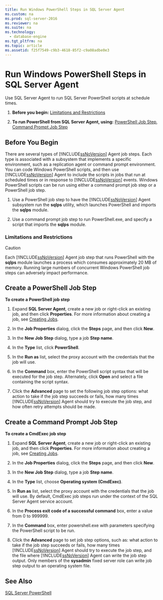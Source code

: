 ```yaml
---
title: Run Windows PowerShell Steps in SQL Server Agent
ms.custom: na
ms.prod: sql-server-2016
ms.reviewer: na
ms.suite: na
ms.technology: 
  - database-engine
ms.tgt_pltfrm: na
ms.topic: article
ms.assetid: f25f7549-c9b3-4618-85f2-c9a08adbe0e3
---
```

# Run Windows PowerShell Steps in SQL Server Agent
  Use SQL Server Agent to run SQL Server PowerShell scripts at schedule times.  
  
1.  **Before you begin:**  [Limitations and Restrictions](#LimitationsRestrictions)  
  
2.  **To run PowerShell from SQL Server Agent, using:**  [PowerShell Job Step](#PShellJob), [Command Prompt Job Step](#CmdExecJob)  
  
## Before You Begin  
 There are several types of [!INCLUDE[ssNoVersion](../../Token/Other/ssNoVersion_md.md)] Agent job steps. Each type is associated with a subsystem that implements a specific environment, such as a replication agent or command prompt environment. You can code Windows PowerShell scripts, and then use [!INCLUDE[ssNoVersion](../../Token/Other/ssNoVersion_md.md)] Agent to include the scripts in jobs that run at scheduled times or in response to [!INCLUDE[ssNoVersion](../../Token/Other/ssNoVersion_md.md)] events. Windows PowerShell scripts can be run using either a command prompt job step or a PowerShell job step.  
  
1.  Use a PowerShell job step to have the [!INCLUDE[ssNoVersion](../../Token/Other/ssNoVersion_md.md)] Agent subsystem run the **sqlps** utility, which launches PowerShell and imports the **sqlps** module.  
  
2.  Use a command prompt job step to run PowerShell.exe, and specify a script that imports the **sqlps** module.  
  
###  <a name="LimitationsRestrictions"></a> Limitations and Restrictions  
  
> [!CAUTION]  
>  Each [!INCLUDE[ssNoVersion](../../Token/Other/ssNoVersion_md.md)] Agent job step that runs PowerShell with the **sqlps** module launches a process which consumes approximately 20 MB of memory. Running large numbers of concurrent Windows PowerShell job steps can adversely impact performance.  
  
##  <a name="PShellJob"></a> Create a PowerShell Job Step  
 **To create a PowerShell job step**  
  
1.  Expand **SQL Server Agent**, create a new job or right\-click an existing job, and then click **Properties**. For more information about creating a job, see [Creating Jobs](../Topic/Create%20Jobs.md).  
  
2.  In the **Job Properties** dialog, click the **Steps** page, and then click **New**.  
  
3.  In the **New Job Step** dialog, type a job **Step name**.  
  
4.  In the **Type** list, click **PowerShell**.  
  
5.  In the **Run as** list, select the proxy account with the credentials that the job will use.  
  
6.  In the **Command** box, enter the PowerShell script syntax that will be executed for the job step. Alternately, click **Open** and select a file containing the script syntax.  
  
7.  Click the **Advanced** page to set the following job step options: what action to take if the job step succeeds or fails, how many times [!INCLUDE[ssNoVersion](../../Token/Other/ssNoVersion_md.md)] Agent should try to execute the job step, and how often retry attempts should be made.  
  
##  <a name="CmdExecJob"></a> Create a Command Prompt Job Step  
 **To create a CmdExec job step**  
  
1.  Expand **SQL Server Agent**, create a new job or right\-click an existing job, and then click **Properties**. For more information about creating a job, see [Creating Jobs](../Topic/Create%20Jobs.md).  
  
2.  In the **Job Properties** dialog, click the **Steps** page, and then click **New**.  
  
3.  In the **New Job Step** dialog, type a job **Step name**.  
  
4.  In the **Type** list, choose **Operating system \(CmdExec\)**.  
  
5.  In **Run as** list, select the proxy account with the credentials that the job will use. By default, CmdExec job steps run under the context of the SQL Server Agent service account.  
  
6.  In the **Process exit code of a successful command** box, enter a value from 0 to 999999.  
  
7.  In the **Command** box, enter powershell.exe with parameters specifying the PowerShell script to be run.  
  
8.  Click the **Advanced** page to set job step options, such as: what action to take if the job step succeeds or fails, how many times [!INCLUDE[ssNoVersion](../../Token/Other/ssNoVersion_md.md)] Agent should try to execute the job step, and the file where [!INCLUDE[ssNoVersion](../../Token/Other/ssNoVersion_md.md)] Agent can write the job step output. Only members of the **sysadmin** fixed server role can write job step output to an operating system file.  
  
## See Also  
 [SQL Server PowerShell](../../Topics/TopicNameNotContainA/SQL-Server-PowerShell.md)  
  
  
